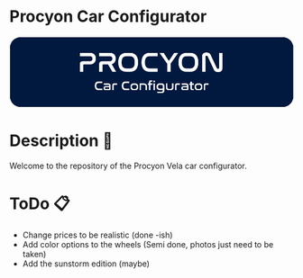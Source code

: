 # Procyon Car Configurator 
![Preview image](/public/procyon_banner.png)

# Description 📝
Welcome to the repository of the Procyon Vela car configurator. 


# ToDo 📋

- Change prices to be realistic (done -ish)
- Add color options to the wheels (Semi done, photos just need to be taken)
- Add the sunstorm edition (maybe)
